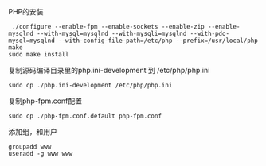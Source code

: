 
PHP的安装
```
 ./configure --enable-fpm --enable-sockets --enable-zip --enable-mysqlnd --with-mysql=mysqlnd --with-mysqli=mysqlnd --with-pdo-mysql=mysqlnd --with-config-file-path=/etc/php --prefix=/usr/local/php
make
sudo make install
```
复制源码编译目录里的php.ini-development 到 /etc/php/php.ini
```
sudo cp ./php.ini-development /etc/php/php.ini
```
复制php-fpm.conf配置
```
sudo cp ./php-fpm.conf.default php-fpm.conf
```
添加组，和用户
```
groupadd www
useradd -g www www
```

